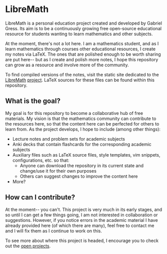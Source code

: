 # LibreMath

LibreMath is a personal education project created and developed by Gabriel Gress. Its aim is to be a continuously growing free open-source educational resource for students wanting to learn mathematics and other subjects.

At the moment, there's not a lot here. I am a mathematics student, and as I learn mathematics through courses other educational resources, I create my notes via LaTeX. The ones that are polished enough to be worth sharing are put here-- but as I create and polish more notes, I hope this repository can grow as a resource and involve more of the community.

To find compiled versions of the notes, visit the static site dedicated to the [LibreMath](https://gjgress.github.io/LibreMath/) [project](project). LaTeX sources for these files can be found within this repository.

## What is the goal?

My goal is for this repository to become a collaborative hub of free materials. My vision is that the mathematics community can contribute to the resources here, so that the content here can be perfected for others to learn from. As the project develops, I hope to include (among other things):

- Lecture notes and problem sets for academic subjects
- Anki decks that contain flashcards for the corresponding academic subjects
- Auxiliary files such as LaTeX source files, style templates, vim snippets, configurations, etc. so that:
  - Anyone can download the repository in its current state and change/use it for their own purposes
  - Others can suggest changes to improve the content here
- More?

## How can I contribute?

At the moment-- you can't. This project is very much in its early stages, and so until I can get a few things going, I am not interested in collaboration or suggestions. However, if you notice errors in the academic material I have already provided here (of which there are many), feel free to contact me and I will fix them as I continue to work on this.

To see more about where this project is headed, I encourage you to check out the [open projects](https://github.com/gjgress/LibreMath/projects).
